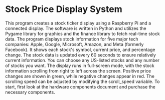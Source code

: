 # Stock Price Display System
This program creates a stock ticker display using a Raspberry Pi and a connected display. The software is written in Python and utilizes the Pygame library for graphics and the finance library to fetch real-time stock data.
The program displays stock information for five major tech companies: Apple, Google, Microsoft, Amazon, and Meta (formerly Facebook). It shows each stock's symbol, current price, and percentage change. The stock data is updated every 60 seconds to ensure relatively current information. You can choose any US-listed stocks and any number of stocks you want.
The display runs in full-screen mode, with the stock information scrolling from right to left across the screen. Positive price changes are shown in green, while negative changes appear in red. The scrolling speed can be adjusted by modifying the scroll_speed variable.
To start, first look at the hardware components document and purchase the necessary components.

